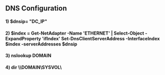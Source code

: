 ## DNS Configuration

#### 1) $dnsip= "DC_IP"

#### 2) $index = Get-NetAdapter -Name 'ETHERNET' | Select-Object -ExpandProperty 'ifIndex' Set-DnsClientServerAddress -InterfaceIndex $index -serverAddresses $dnsip

#### 3) nslookup DOMAIN

#### 4) dir \\\\DOMAIN\SYSVOL\
